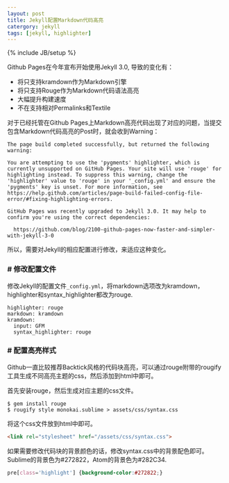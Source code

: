 ```yaml
---
layout: post
title: Jekyll配置Markdown代码高亮
catergory: jekyll
tags: [jekyll, highlighter]
---
```

{% include JB/setup %}

Github Pages在今年宣布开始使用Jekyll 3.0, 导致的变化有：

 - 将只支持kramdown作为Markdown引擎
 - 将只支持Rouge作为Markdown代码语法高亮
 - 大幅提升构建速度
 - 不在支持相对Permalinks和Textile

对于已经托管在Github Pages上Markdown高亮代码出现了对应的问题，当提交包含Markdown代码高亮的Post时，就会收到Warning：

```
The page build completed successfully, but returned the following warning:

You are attempting to use the 'pygments' highlighter, which is currently unsupported on GitHub Pages. Your site will use 'rouge' for highlighting instead. To suppress this warning, change the 'highlighter' value to 'rouge' in your '_config.yml' and ensure the 'pygments' key is unset. For more information, see https://help.github.com/articles/page-build-failed-config-file-error/#fixing-highlighting-errors.

GitHub Pages was recently upgraded to Jekyll 3.0. It may help to confirm you're using the correct dependencies:

  https://github.com/blog/2100-github-pages-now-faster-and-simpler-with-jekyll-3-0
```
所以，需要对Jekyll的相应配置进行修改，来适应这种变化。

### # 修改配置文件
修改Jekyll的配置文件`_config.yml`，将markdown选项改为kramdown，highlighter和syntax_highlighter都改为rouge.

```
highlighter: rouge
markdown: kramdown
kramdown:
  input: GFM
  syntax_highlighter: rouge
```

### # 配置高亮样式
Github一直比较推荐Backtick风格的代码块高亮，可以通过rouge附带的rougify工具生成不同高亮主题的css，然后添加到html中即可。

首先安装rouge，然后生成对应主题的css文件。

```
$ gem install rouge
$ rougify style monokai.sublime > assets/css/syntax.css
```
将这个css文件放到html中即可。

```html
<link rel="stylesheet" href="/assets/css/syntax.css">
```
如果需要修改代码块的背景颜色的话，修改syntax.css中的背景配色即可。Sublime的背景色为#272822，Atom的背景色为#282C34.

```css
pre[class='highlight'] {background-color:#272822;}
```
